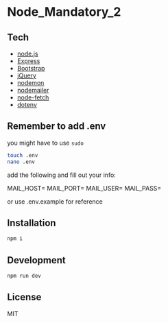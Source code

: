 # Node_Mandatory_2

## Tech

-   [node.js]
-   [Express]
-   [Bootstrap]
-   [jQuery]
-   [nodemon]
-   [nodemailer]
-   [node-fetch]
-   [dotenv]

## Remember to add .env

you might have to use `sudo `

```bash
touch .env
nano .env
```

add the following and fill out your info:

MAIL_HOST=
MAIL_PORT=
MAIL_USER=
MAIL_PASS=

or use .env.example for reference

## Installation

```bash
npm i
```

## Development

```bash
npm run dev
```

## License

MIT

[//]: Links
[node.js]: https://nodejs.org/en
[express]: https://expressjs.com
[bootstrap]: https://getbootstrap.com
[jquery]: https://jquery.com/
[nodemon]: https://www.npmjs.com/package/nodemon
[nodemailer]: https://www.npmjs.com/package/nodemailer
[node-fetch]: https://www.npmjs.com/package/node-fetch
[dotenv]: https://www.npmjs.com/package/dotenv
